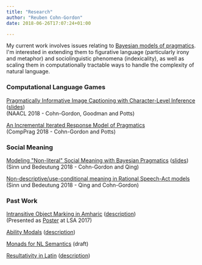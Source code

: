 ```yaml
---
title: "Research"
author: "Reuben Cohn-Gordon"
date: 2018-06-26T17:07:24+01:00

---
```


My current work involves issues relating to [Bayesian models of pragmatics](https://reubenharry.github.io/blog/bayesian-pragmatics-in-arcadia/). I'm interested in extending them to figurative language (particularly irony and metaphor) and sociolinguistic phenomena (indexicality), as well as scaling them in computationally tractable ways to handle the complexity of natural language.

### Computational Language Games

[Pragmatically Informative Image Captioning with Character-Level Inference](https://arxiv.org/abs/1804.05417) ([slides](/docs/naacl_slides.pdf)) <br/> (NAACL 2018 - Cohn-Gordon, Goodman and Potts)

[An Incremental Iterated Response Model of Pragmatics](/docs/comPragAbstract.pdf) <br/> (CompPrag 2018 - Cohn-Gordon and Potts)

### Social Meaning

[Modeling "Non-literal" Social Meaning with Bayesian Pragmatics](/docs/socialmet.pdf) ([slides](/docs/sub_slides.pdf)) <br/>(Sinn und Bedeutung 2018 - Cohn-Gordon and Qing)

[Non-descriptive/use-conditional meaning in Rational Speech-Act models](/docs/usecond.pdf) <br/> (Sinn und Bedeutung 2018 - Qing and Cohn-Gordon)

### Past Work

[Intransitive Object Marking in Amharic](/docs/amharic.pdf) ([description](/docs/dares-and-warnings-in-amharic/)) <br/> (Presented as [Poster](/docs/amharicposter.pdf) at LSA 2017)

[Ability Modals](/docs/resultatives.pdf) ([description](/docs/ability-modals/))

[Monads for NL Semantics](/docs/monads.pdf) (draft)

[Resultativity in Latin](/docs/modals.pdf) ([description](/docs/resultativity-in-latin/))
